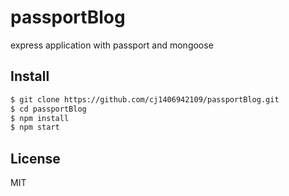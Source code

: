 # passportBlog
express application with passport and mongoose

## Install 
```sh
$ git clone https://github.com/cj1406942109/passportBlog.git
$ cd passportBlog
$ npm install
$ npm start
```
## License
MIT

